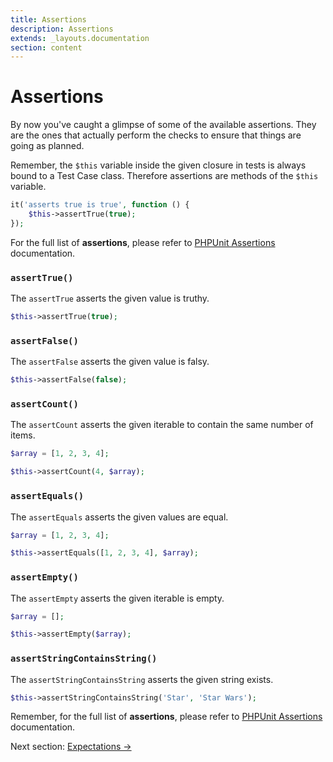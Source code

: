 ```yaml
---
title: Assertions
description: Assertions
extends: _layouts.documentation
section: content
---
```


# Assertions

By now you've caught a glimpse of some of the available assertions. They
are the ones that actually perform the checks to ensure that things
are going as planned.

Remember, the `$this` variable inside the given
closure in tests is always bound to a Test Case class. Therefore
assertions are methods of the `$this` variable.

```php
it('asserts true is true', function () {
    $this->assertTrue(true);
});
```

For the full list of **assertions**, please refer to [PHPUnit Assertions](https://phpunit.readthedocs.io/en/9.0/assertions.html) documentation.

### `assertTrue()`

The `assertTrue` asserts the given value is truthy.

```php
$this->assertTrue(true);
```

### `assertFalse()`

The `assertFalse` asserts the given value is falsy.

```php
$this->assertFalse(false);
```

### `assertCount()`

The `assertCount` asserts the given iterable to contain the same number of items.

```php
$array = [1, 2, 3, 4];

$this->assertCount(4, $array);
```

### `assertEquals()`

The `assertEquals` asserts the given values are equal.

```php
$array = [1, 2, 3, 4];

$this->assertEquals([1, 2, 3, 4], $array);
```

### `assertEmpty()`

The `assertEmpty` asserts the given iterable is empty.

```php
$array = [];

$this->assertEmpty($array);
```

### `assertStringContainsString()`

The `assertStringContainsString` asserts the given string exists.

```php
$this->assertStringContainsString('Star', 'Star Wars');
```

Remember, for the full list of **assertions**, please refer to [PHPUnit Assertions](https://phpunit.readthedocs.io/en/9.0/assertions.html) documentation.

Next section: [Expectations →](/docs/expectations)
